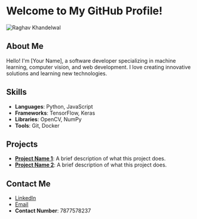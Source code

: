 # Welcome to My GitHub Profile!

![Raghav Khandelwal](https://github.com/raghavkhandelwal12/your-repository/blob/main/IMG-20221024-WA0018.jpg)

## About Me
Hello! I'm [Your Name], a software developer specializing in machine learning, computer vision, and web development. I love creating innovative solutions and learning new technologies.

## Skills
- **Languages**: Python, JavaScript
- **Frameworks**: TensorFlow, Keras
- **Libraries**: OpenCV, NumPy
- **Tools**: Git, Docker

## Projects
- **[Project Name 1](https://github.com/raghavkhandelwal12/project1)**: A brief description of what this project does.
- **[Project Name 2](https://github.com/raghavkhandelwal12/project2)**: A brief description of what this project does.

## Contact Me
- [LinkedIn](https://www.linkedin.com/in/raghav-khandelwal-031452229/)
- [Email](mailto:raghavkhandelwal761@gmail.com)
- **Contact Number**: 7877578237

